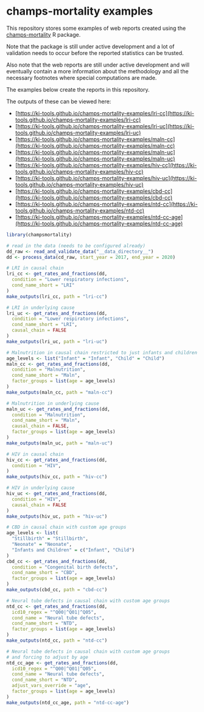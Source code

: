 # champs-mortality examples

This repository stores some examples of web reports created using the [champs-mortality](https://github.com/ki-tools/champs-mortality) R package.

Note that the package is still under active development and a lot of validation needs to occur before the reported statistics can be trusted.

Also note that the web reports are still under active development and will eventually contain a more information about the methodology and all the necessary footnotes where special computations are made.

The examples below create the reports in this repository.

The outputs of these can be viewed here:

- [https://ki-tools.github.io/champs-mortality-examples/lri-cc](https://ki-tools.github.io/champs-mortality-examples/lri-cc)
- [https://ki-tools.github.io/champs-mortality-examples/lri-uc](https://ki-tools.github.io/champs-mortality-examples/lri-uc)
- [https://ki-tools.github.io/champs-mortality-examples/maln-cc](https://ki-tools.github.io/champs-mortality-examples/maln-cc)
- [https://ki-tools.github.io/champs-mortality-examples/maln-uc](https://ki-tools.github.io/champs-mortality-examples/maln-uc)
- [https://ki-tools.github.io/champs-mortality-examples/hiv-cc](https://ki-tools.github.io/champs-mortality-examples/hiv-cc)
- [https://ki-tools.github.io/champs-mortality-examples/hiv-uc](https://ki-tools.github.io/champs-mortality-examples/hiv-uc)
- [https://ki-tools.github.io/champs-mortality-examples/cbd-cc](https://ki-tools.github.io/champs-mortality-examples/cbd-cc)
- [https://ki-tools.github.io/champs-mortality-examples/ntd-cc](https://ki-tools.github.io/champs-mortality-examples/ntd-cc)
- [https://ki-tools.github.io/champs-mortality-examples/ntd-cc-age](https://ki-tools.github.io/champs-mortality-examples/ntd-cc-age)

<!-- 
```r
dd_raw <- read_and_validate_data("_ignore/datasets55c")
```
-->

```r
library(champsmortality)

# read in the data (needs to be configured already)
dd_raw <- read_and_validate_data("__data_directory__")
dd <- process_data(cd_raw, start_year = 2017, end_year = 2020)

# LRI in causal chain
lri_cc <- get_rates_and_fractions(dd,
  condition = "Lower respiratory infections",
  cond_name_short = "LRI"
)
make_outputs(lri_cc, path = "lri-cc")

# LRI in underlying cause
lri_uc <- get_rates_and_fractions(dd,
  condition = "Lower respiratory infections",
  cond_name_short = "LRI",
  causal_chain = FALSE
)
make_outputs(lri_uc, path = "lri-uc")

# Malnutrition in causal chain restricted to just infants and children
age_levels <- list("Infant" = "Infant", "Child" = "Child")
maln_cc <- get_rates_and_fractions(dd,
  condition = "Malnutrition",
  cond_name_short = "Maln",
  factor_groups = list(age = age_levels)
)
make_outputs(maln_cc, path = "maln-cc")

# Malnutrition in underlying cause
maln_uc <- get_rates_and_fractions(dd,
  condition = "Malnutrition",
  cond_name_short = "Maln",
  causal_chain = FALSE,
  factor_groups = list(age = age_levels)
)
make_outputs(maln_uc, path = "maln-uc")

# HIV in causal chain
hiv_cc <- get_rates_and_fractions(dd,
  condition = "HIV",
)
make_outputs(hiv_cc, path = "hiv-cc")

# HIV in underlying cause
hiv_uc <- get_rates_and_fractions(dd,
  condition = "HIV",
  causal_chain = FALSE
)
make_outputs(hiv_uc, path = "hiv-uc")

# CBD in causal chain with custom age groups
age_levels <- list(
  "Stillbirth" = "Stillbirth",
  "Neonate" = "Neonate",
  "Infants and Children" = c("Infant", "Child")
)
cbd_cc <- get_rates_and_fractions(dd,
  condition = "Congenital birth defects",
  cond_name_short = "CBD",
  factor_groups = list(age = age_levels)
)
make_outputs(cbd_cc, path = "cbd-cc")

# Neural tube defects in causal chain with custom age groups
ntd_cc <- get_rates_and_fractions(dd,
  icd10_regex = "^Q00|^Q01|^Q05",
  cond_name = "Neural tube defects",
  cond_name_short = "NTD",
  factor_groups = list(age = age_levels)
)
make_outputs(ntd_cc, path = "ntd-cc")

# Neural tube defects in causal chain with custom age groups
# and forcing to adjust by age
ntd_cc_age <- get_rates_and_fractions(dd,
  icd10_regex = "^Q00|^Q01|^Q05",
  cond_name = "Neural tube defects",
  cond_name_short = "NTD",
  adjust_vars_override = "age",
  factor_groups = list(age = age_levels)
)
make_outputs(ntd_cc_age, path = "ntd-cc-age")
```

